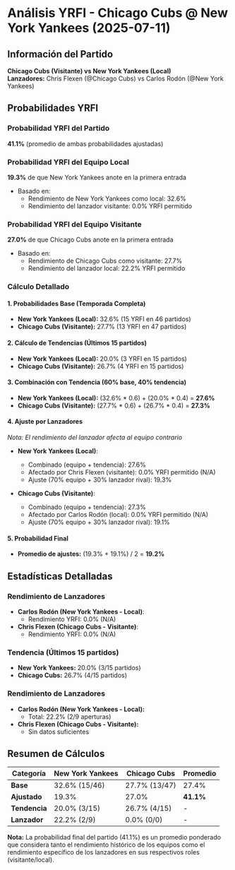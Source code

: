 # Análisis YRFI - Chicago Cubs @ New York Yankees (2025-07-11)

## Información del Partido
**Chicago Cubs (Visitante) vs New York Yankees (Local)**  
**Lanzadores:** Chris Flexen (@Chicago Cubs) vs Carlos Rodón (@New York Yankees)

## Probabilidades YRFI

### Probabilidad YRFI del Partido
**41.1%** (promedio de ambas probabilidades ajustadas)

### Probabilidad YRFI del Equipo Local
**19.3%** de que New York Yankees anote en la primera entrada
- Basado en:
  - Rendimiento de New York Yankees como local: 32.6%
  - Rendimiento del lanzador visitante: 0.0% YRFI permitido

### Probabilidad YRFI del Equipo Visitante
**27.0%** de que Chicago Cubs anote en la primera entrada
- Basado en:
  - Rendimiento de Chicago Cubs como visitante: 27.7%
  - Rendimiento del lanzador local: 22.2% YRFI permitido

### Cálculo Detallado

#### 1. Probabilidades Base (Temporada Completa)
- **New York Yankees (Local):** 32.6% (15 YRFI en 46 partidos)
- **Chicago Cubs (Visitante):** 27.7% (13 YRFI en 47 partidos)

#### 2. Cálculo de Tendencias (Últimos 15 partidos)
- **New York Yankees (Local):** 20.0% (3 YRFI en 15 partidos)
- **Chicago Cubs (Visitante):** 26.7% (4 YRFI en 15 partidos)

#### 3. Combinación con Tendencia (60% base, 40% tendencia)
- **New York Yankees (Local):** (32.6% * 0.6) + (20.0% * 0.4) = **27.6%**
- **Chicago Cubs (Visitante):** (27.7% * 0.6) + (26.7% * 0.4) = **27.3%**

#### 4. Ajuste por Lanzadores
*Nota: El rendimiento del lanzador afecta al equipo contrario*

- **New York Yankees (Local)**:
  - Combinado (equipo + tendencia): 27.6%
  - Afectado por Chris Flexen (visitante): 0.0% YRFI permitido (N/A)
  - Ajuste (70% equipo + 30% lanzador rival): 19.3%

- **Chicago Cubs (Visitante)**:
  - Combinado (equipo + tendencia): 27.3%
  - Afectado por Carlos Rodón (local): 0.0% YRFI permitido (N/A)
  - Ajuste (70% equipo + 30% lanzador rival): 19.1%

#### 5. Probabilidad Final
- **Promedio de ajustes:** (19.3% + 19.1%) / 2 = **19.2%**

## Estadísticas Detalladas


### Rendimiento de Lanzadores
- **Carlos Rodón (New York Yankees - Local)**:
  - Rendimiento YRFI: 0.0% (N/A)
- **Chris Flexen (Chicago Cubs - Visitante)**:
  - Rendimiento YRFI: 0.0% (N/A)
### Tendencia (Últimos 15 partidos)
- **New York Yankees:** 20.0% (3/15 partidos)
- **Chicago Cubs:** 26.7% (4/15 partidos)

### Rendimiento de Lanzadores
- **Carlos Rodón (New York Yankees - Local):**
  - Total: 22.2% (2/9 aperturas)
- **Chris Flexen (Chicago Cubs - Visitante):**
  - Sin datos suficientes

## Resumen de Cálculos
| Categoría | New York Yankees     | Chicago Cubs         | Promedio |
|-----------|----------------------|----------------------|----------|
| **Base** | 32.6% (15/46) | 27.7% (13/47) | 27.4% |
| **Ajustado** | 19.3% | 27.0% | **41.1%** |
| **Tendencia** | 20.0% (3/15) | 26.7% (4/15) | - |
| **Lanzador** | 22.2% (2/9) | 0.0% (0/0) | - |

**Nota:** La probabilidad final del partido (41.1%) es un promedio ponderado que considera tanto el rendimiento histórico de los equipos como el rendimiento específico de los lanzadores en sus respectivos roles (visitante/local).